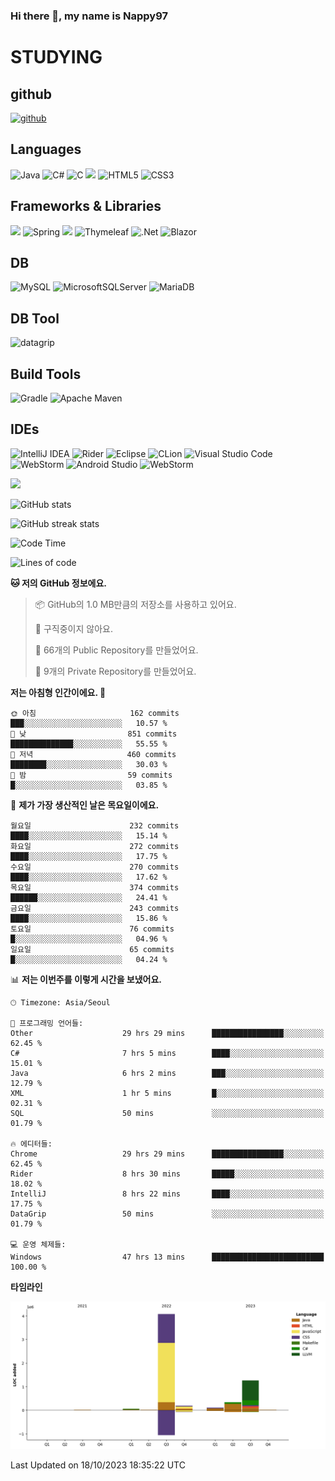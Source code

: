 ### Hi there 👋, my name is Nappy97

# STUDYING
## github
[<img src='https://cdn.jsdelivr.net/npm/simple-icons@3.0.1/icons/github.svg' alt='github' height='40'>](https://github.com/Nappy97)  

## Languages
![Java](https://img.shields.io/badge/java-%23ED8B00.svg?style=for-the-badge&logo=openjdk&logoColor=white) ![C#](https://img.shields.io/badge/c%23-%23239120.svg?style=for-the-badge&logo=c-sharp&logoColor=white) ![C](https://img.shields.io/badge/c-%2300599C.svg?style=for-the-badge&logo=c&logoColor=white) <img src="https://img.shields.io/badge/javascript-F7DF1E?style=for-the-badge&logo=javascript&logoColor=black"> ![HTML5](https://img.shields.io/badge/html5-%23E34F26.svg?style=for-the-badge&logo=html5&logoColor=white) ![CSS3](https://img.shields.io/badge/css3-%231572B6.svg?style=for-the-badge&logo=css3&logoColor=white)

## Frameworks & Libraries
<img src="https://img.shields.io/badge/bootstrap-7952B3?style=for-the-badge&logo=bootstrap&logoColor=white"> ![Spring](https://img.shields.io/badge/spring-%236DB33F.svg?style=for-the-badge&logo=spring&logoColor=white) <img src="https://img.shields.io/badge/jQuery-0769AD?style=for-the-badge&logo=jquery&logoColor=white"> ![Thymeleaf](https://img.shields.io/badge/Thymeleaf-%23005C0F.svg?style=for-the-badge&logo=Thymeleaf&logoColor=white) ![.Net](https://img.shields.io/badge/.NET-5C2D91?style=for-the-badge&logo=.net&logoColor=white) ![Blazor](https://img.shields.io/badge/blazor-%235C2D91.svg?style=for-the-badge&logo=blazor&logoColor=white)

## DB
![MySQL](https://img.shields.io/badge/mysql-%2300f.svg?style=for-the-badge&logo=mysql&logoColor=white) ![MicrosoftSQLServer](https://img.shields.io/badge/Microsoft%20SQL%20Server-CC2927?style=for-the-badge&logo=microsoft%20sql%20server&logoColor=white) ![MariaDB](https://img.shields.io/badge/MariaDB-003545?style=for-the-badge&logo=mariadb&logoColor=white)

## DB Tool
![datagrip](https://img.shields.io/badge/datagrip-9681EB?style=flat&logo=datagrip)

## Build Tools
![Gradle](https://img.shields.io/badge/Gradle-02303A.svg?style=for-the-badge&logo=Gradle&logoColor=white) ![Apache Maven](https://img.shields.io/badge/Apache%20Maven-C71A36?style=for-the-badge&logo=Apache%20Maven&logoColor=white)

## IDEs
![IntelliJ IDEA](https://img.shields.io/badge/IntelliJIDEA-000000.svg?style=for-the-badge&logo=intellij-idea&logoColor=white) ![Rider](https://img.shields.io/badge/Rider-000000.svg?style=for-the-badge&logo=Rider&logoColor=white&color=black&labelColor=crimson) ![Eclipse](https://img.shields.io/badge/Eclipse-FE7A16.svg?style=for-the-badge&logo=Eclipse&logoColor=white) ![CLion](https://img.shields.io/badge/CLion-black?style=for-the-badge&logo=clion&logoColor=white) ![Visual Studio Code](https://img.shields.io/badge/Visual%20Studio%20Code-0078d7.svg?style=for-the-badge&logo=visual-studio-code&logoColor=white) ![WebStorm](https://img.shields.io/badge/webstorm-143?style=for-the-badge&logo=webstorm&logoColor=white&color=black) ![Android Studio](https://img.shields.io/badge/Android%20Studio-3DDC84.svg?style=for-the-badge&logo=android-studio&logoColor=white) ![WebStorm](https://img.shields.io/badge/webstorm-143?style=for-the-badge&logo=webstorm&logoColor=white&color=black)

<div>
  <img  src="https://github-readme-stats.vercel.app/api/top-langs/?username=Nappy97&langs_count=8&exclude_repo=Example-deep-learning-from-scratch&layout=compact&line_height=24&hide_border=true&title_color=d88e82&card_width=280">
<div>
  
![GitHub stats](https://github-readme-stats.vercel.app/api?username=Nappy97&show_icons=true)  

![GitHub streak stats](https://github-readme-streak-stats.herokuapp.com/?user=Nappy97)  

<!--START_SECTION:waka-->
![Code Time](http://img.shields.io/badge/Code%20Time-862%20hrs%2059%20mins-blue)

![Lines of code](https://img.shields.io/badge/%EC%A0%80%EB%8A%94%20%EC%97%AC%ED%83%9C%EA%B9%8C%EC%A7%80%20-6.1%20million%20%EC%A4%84%EC%9D%98%20%EC%BD%94%EB%93%9C%EB%A5%BC%20%EC%9E%91%EC%84%B1%ED%96%88%EC%96%B4%EC%9A%94.-blue)

**🐱 저의 GitHub 정보에요.** 

> 📦 GitHub의 1.0 MB만큼의 저장소를 사용하고 있어요. 
 > 
> 🚫 구직중이지 않아요.
 > 
> 📜 66개의 Public Repository를 만들었어요. 
 > 
> 🔑 9개의 Private Repository를 만들었어요. 
 > 
**저는 아침형 인간이에요. 🐤** 

```text
🌞 아침                     162 commits         ███░░░░░░░░░░░░░░░░░░░░░░   10.57 % 
🌆 낮　                     851 commits         ██████████████░░░░░░░░░░░   55.55 % 
🌃 저녁                     460 commits         ████████░░░░░░░░░░░░░░░░░   30.03 % 
🌙 밤　                     59 commits          █░░░░░░░░░░░░░░░░░░░░░░░░   03.85 % 
```
📅 **제가 가장 생산적인 날은 목요일이에요.** 

```text
월요일                      232 commits         ████░░░░░░░░░░░░░░░░░░░░░   15.14 % 
화요일                      272 commits         ████░░░░░░░░░░░░░░░░░░░░░   17.75 % 
수요일                      270 commits         ████░░░░░░░░░░░░░░░░░░░░░   17.62 % 
목요일                      374 commits         ██████░░░░░░░░░░░░░░░░░░░   24.41 % 
금요일                      243 commits         ████░░░░░░░░░░░░░░░░░░░░░   15.86 % 
토요일                      76 commits          █░░░░░░░░░░░░░░░░░░░░░░░░   04.96 % 
일요일                      65 commits          █░░░░░░░░░░░░░░░░░░░░░░░░   04.24 % 
```


📊 **저는 이번주를 이렇게 시간을 보냈어요.** 

```text
🕑︎ Timezone: Asia/Seoul

💬 프로그래밍 언어들: 
Other                    29 hrs 29 mins      ████████████████░░░░░░░░░   62.45 % 
C#                       7 hrs 5 mins        ████░░░░░░░░░░░░░░░░░░░░░   15.01 % 
Java                     6 hrs 2 mins        ███░░░░░░░░░░░░░░░░░░░░░░   12.79 % 
XML                      1 hr 5 mins         █░░░░░░░░░░░░░░░░░░░░░░░░   02.31 % 
SQL                      50 mins             ░░░░░░░░░░░░░░░░░░░░░░░░░   01.79 % 

🔥 에디터들: 
Chrome                   29 hrs 29 mins      ████████████████░░░░░░░░░   62.45 % 
Rider                    8 hrs 30 mins       █████░░░░░░░░░░░░░░░░░░░░   18.02 % 
IntelliJ                 8 hrs 22 mins       ████░░░░░░░░░░░░░░░░░░░░░   17.75 % 
DataGrip                 50 mins             ░░░░░░░░░░░░░░░░░░░░░░░░░   01.79 % 

💻 운영 체제들: 
Windows                  47 hrs 13 mins      █████████████████████████   100.00 % 
```

**타임라인**

![Lines of Code chart](https://raw.githubusercontent.com/Nappy97/Nappy97/main/assets/bar_graph.png)


 Last Updated on 18/10/2023 18:35:22 UTC
<!--END_SECTION:waka-->
